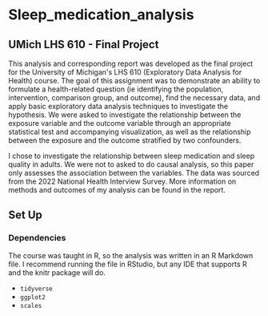 # Sleep_medication_analysis

## UMich LHS 610 - Final Project
This analysis and corresponding report was developed as the final project for the University of Michigan's LHS 610 (Exploratory Data Analysis for Health) course. The goal of this assignment was to demonstrate an ability to formulate a health-related question (ie identifying the population, intervention, comparison group, and outcome), find the necessary data, and apply basic exploratory data analysis techniques to investigate the hypothesis. We were asked to investigate the relationship between the exposure variable and the outcome variable through an appropriate statistical test and accompanying visualization, as well as the relationship between the exposure and the outcome stratified by two confounders. 

I chose to investigate the relationship between sleep medication and sleep quality in adults. We were not to asked to do causal analysis, so this paper only assesses the association between the variables. The data was sourced from the 2022 National Health Interview Survey. More information on methods and outcomes of my analysis can be found in the report. 

## Set Up
### Dependencies
The course was taught in R, so the analysis was written in an R Markdown file. I recommend running the file in RStudio, but any IDE that supports R and the knitr package will do. 

- `tidyverse`
- `ggplot2`
- `scales`
